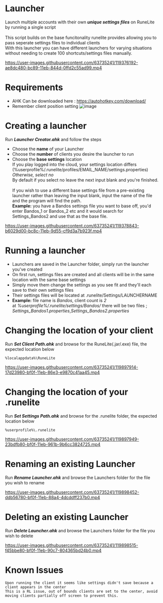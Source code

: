 # Launcher
Launch multiple accounts with their own ***unique settings files*** on RuneLite by running a single script<br/><br/>
This script builds on the base funcitonality runelite provides allowing you to pass seperate settings files to individual clients<br/>
With this launcher you can have different launchers for varying situations without needing to create 100 shortcuts/settings files manually.

https://user-images.githubusercontent.com/63735241/119376192-ae8dc480-bc89-11eb-844d-0ffd2c55ad99.mp4

# Requirements
* AHK Can be downloaded here : https://autohotkey.com/download/
* Remember client position setting ![image](https://user-images.githubusercontent.com/63735241/119899297-f1ad9900-bf10-11eb-90a7-09d7bcac65b9.png)


# Creating a launcher

Run ***Launcher Creator.ahk*** and follow the steps<br/>
* Choose the **name** of your Launcher<br/>
* Choose the **number** of clients you desire the launcher to run<br/>
* Choose the **base settings** location<br/>
If you play logged into the cloud, your settings location differs (%userprofile%/.runelite/profiles/EMAIL_NAME/settings.properties)<br/>
*Otherwise, select no*<br/>
By default if you select no leave the next input blank and you're finished.<br/><br/>
If you wish to use a different base settings file from a pre-existing launcher rather than leaving the input blank, input the name of the file and the program will find the path.<br/>
**Example:** you have a Bandos settings file you want to base off, you'd enter Bandos_1 or Bandos_2 etc and it would search for Settings_Bandos2 and use that as the base file.
	
https://user-images.githubusercontent.com/63735241/119378843-b6029d00-bc8c-11eb-9d55-cf9d3a7b923f.mp4

# Running a launcher
* Launchers are saved in the Launcher folder, simply run the launcher you've created<br/>
* On first run, settings files are created and all clients will be in the same location with the same base settings<br/>
* Simply move them change the settings as you see fit and they'll each save to their own settings files<br/>
* Their settings files will be located at .runelite/Settings/LAUNCHERNAME<br/>
* **Example:** file name is *Bandos*, client count is *2*<br/> at *%userprofile%/.runelite/settings/Bandos/* there will be two files ; *Settings_Bandos1.properties*,*Settings_Bandos2.properties*<br/>

# Changing the location of your client
Run ***Set Client Path.ahk*** and browse for the RuneLite(.jar/.exe) file, the expected location below
	
	%localappdata%\RuneLite

https://user-images.githubusercontent.com/63735241/119897914-17d23980-bf0f-11eb-86e3-e9870c41aa45.mp4

# Changing the location of your .runelite
Run ***Set Settings Path.ahk*** and browse for the .runelite folder, the expected location below
	
	%userprofile%\.runelite

https://user-images.githubusercontent.com/63735241/119897949-23bdfb80-bf0f-11eb-961b-9b6cc3824725.mp4

# Renaming an existing Launcher
Run ***Rename Launcher.ahk*** and browse the Launchers folder for the file you wish to rename
	
https://user-images.githubusercontent.com/63735241/119898452-ddb56780-bf0f-11eb-88a4-4dcddff237b0.mp4

# Deleting an existing Launcher
Run ***Delete Launcher.ahk*** and browse the Launchers folder for the file you wish to delete
	
https://user-images.githubusercontent.com/63735241/119898515-f45bbe80-bf0f-11eb-90c7-804365bd24b0.mp4

# Known Issues
	Upon running the client it seems like settings didn't save because a client appears in the center
	This is a RL issue, out of bounds clients are set to the center, avoid moving clients partially off screen to prevent this.
